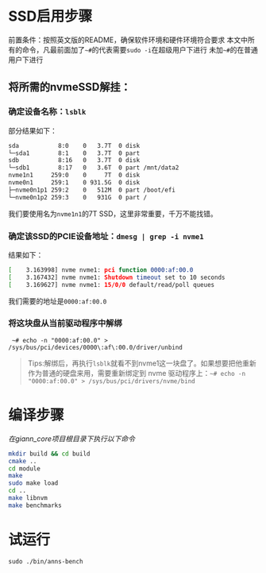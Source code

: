 # SSD启用步骤
前置条件：按照英文版的README，确保软件环境和硬件环境符合要求
本文中所有的命令，凡最前面加了`~#`的代表需要`sudo -i`在超级用户下进行
未加`~#`的在普通用户下进行
## 将所需的nvmeSSD解挂：
### 确定设备名称：`lsblk`
部分结果如下：
``` bash
sda           8:0    0   3.7T  0 disk 
└─sda1        8:1    0   3.7T  0 part 
sdb           8:16   0   3.7T  0 disk 
└─sdb1        8:17   0   3.6T  0 part /mnt/data2
nvme1n1     259:0    0     7T  0 disk 
nvme0n1     259:1    0 931.5G  0 disk 
├─nvme0n1p1 259:2    0   512M  0 part /boot/efi
└─nvme0n1p2 259:3    0   931G  0 part /
```
我们要使用名为`nvme1n1`的7T SSD，这里非常重要，千万不能找错。
### 确定该SSD的PCIE设备地址：`dmesg | grep -i nvme1`
结果如下：
```bash
[    3.163998] nvme nvme1: pci function 0000:af:00.0
[    3.167432] nvme nvme1: Shutdown timeout set to 10 seconds
[    3.169627] nvme nvme1: 15/0/0 default/read/poll queues
```
我们需要的地址是`0000:af:00.0`
### 将这块盘从当前驱动程序中解绑
``` ~# echo -n "0000:af:00.0" > /sys/bus/pci/devices/0000\:af\:00.0/driver/unbind```
> Tips:解绑后，再执行`lsblk`就看不到nvme1这一块盘了。如果想要把他重新作为普通的硬盘来用，需要重新绑定到 nvme 驱动程序上：`~# echo -n "0000:af:00.0" > /sys/bus/pci/drivers/nvme/bind`

# 编译步骤
*在giann_core项目根目录下执行以下命令*
```bash
mkdir build && cd build
cmake ..
cd module
make
sudo make load
cd ..
make libnvm
make benchmarks
```
# 试运行
```
sudo ./bin/anns-bench
```